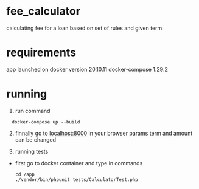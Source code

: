 # fee_calculator
calculating fee for a loan  based on set of rules and given term 


# requirements
app launched on 
docker version 20.10.11
docker-compose 1.29.2

# running
1. run command 
```
  docker-compose up --build
```

2. finnally go to [localhost:8000](http://localhost:8000/?term=24&amount=5500) in your browser
params term and  amount can be changed 


3. running tests
- first go to docker container and type in commands
  ```
  cd /app
  ./vendor/bin/phpunit tests/CalculatorTest.php
  ```